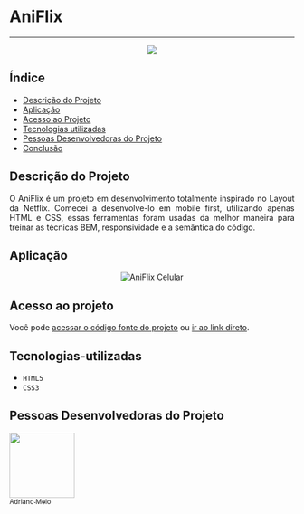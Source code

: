 # AniFlix
<hr>
<p align="center">
<img src="http://img.shields.io/static/v1?label=STATUS&message=EM%20DESENVOLVIMENTO&color=GREEN&style=for-the-badge"/>
</p>

## Índice 

* [Descrição do Projeto](#descrição-do-projeto)
* [Aplicação](#aplicação)
* [Acesso ao Projeto](#acesso-ao-projeto)
* [Tecnologias utilizadas](#tecnologias-utilizadas)
* [Pessoas Desenvolvedoras do Projeto](#pessoas-desenvolvedoras)
* [Conclusão](#conclusão)

## Descrição do Projeto 

<p align="justify">
O AniFlix é um projeto em desenvolvimento totalmente inspirado no Layout da Netflix. Comecei a desenvolve-lo em mobile first, utilizando apenas HTML e CSS, essas ferramentas foram usadas da melhor maneira para treinar as técnicas BEM, responsividade e a semântica do código.
</p>

## Aplicação

<div align="center">

![AniFlix Celular](https://user-images.githubusercontent.com/85702814/176772816-5f681435-9a79-41db-a497-de2163110df5.gif)

  </div>

## Acesso ao projeto

Você pode [acessar o código fonte do projeto](https://github.com/drianomelo/AniFlix) ou [ir ao link direto](https://drianomelo.github.io/AniFlix/).

## Tecnologias-utilizadas

- ``HTML5``
- ``CSS3``

## Pessoas Desenvolvedoras do Projeto

[<img src="https://avatars.githubusercontent.com/u/85702814?s=400&u=74e1194a543720bef5c9411dcdfe3b86381810e7&v=4" width=115><br><sub>Adriano Melo</sub>](https://github.com/drianomelo)
